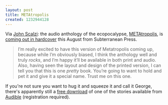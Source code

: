 ```yaml
---
layout: post
title: METAtropolis
created: 1232944128
---
```

Via [John Scalzi](http://whatever.scalzi.com/?s=metatropolis):  the audio anthology of the ecopocalypse, [METAtropolis](http://whatever.scalzi.com/2009/01/09/metatropolis-reviews-award-pimp-addendum/), is [coming out in hardcover](http://whatever.scalzi.com/2009/01/09/the-printed-metatropolis/) this August from Subterranean Press.

> I’m really excited to have this version of Metatropolis coming up, because while I’m obviously biased, I think the anthology well and truly *rocks*, and I’m happy it’ll be available in both print and audio.<!--break--> Also, having seen the layout and design of the printed version, I can tell you that this is one *pretty* book. You’re going to want to hold and pet it and give it a special name. Trust me on this one.

If you're not sure you want to hug it and squeeze it and call it George, there's apparently still a [free download](http://whatever.scalzi.com/2008/10/17/your-weekend-goodie-free-metatropolis-story/) of one of the stories available from [Audible](http://www.audible.com/adbl/entry/offers/productPromo2.jsp?BV_UseBVCookie=Yes&productID=FR_ADBL_000570) (registration required).
